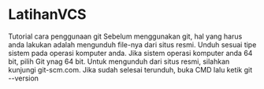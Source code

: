 # LatihanVCS
Tutorial cara penggunaan git
Sebelum menggunakan git, hal yang harus anda lakukan adalah mengunduh file-nya dari situs resmi. Unduh sesuai tipe sistem pada operasi komputer anda. Jika sistem operasi komputer anda 64 bit, pilih Git ynag 64 bit. Untuk mengunduh dari situs resmi, silahkan kunjungi git-scm.com.
Jika sudah selesai terunduh, buka CMD lalu ketik git --version
